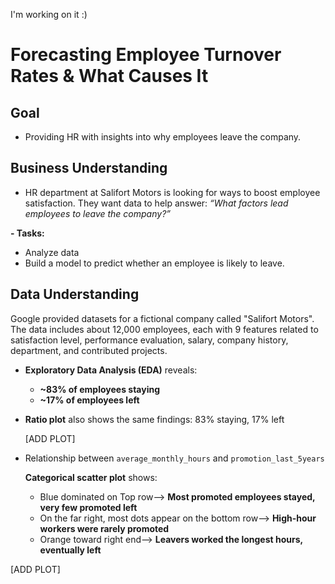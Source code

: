 I'm working on it :)

# Forecasting Employee Turnover Rates & What Causes It

## Goal
- Providing HR with insights into why employees leave the company.

## Business Understanding
- HR department at Salifort Motors is looking for ways to boost employee satisfaction. They want data to help answer: _“What factors lead employees to leave the company?”_
  
**- Tasks:**
  * Analyze data 
  * Build a model to predict whether an employee is likely to leave.

## Data Understanding
Google provided datasets for a fictional company called "Salifort Motors". The data includes about 12,000 employees, each with 9 features related to satisfaction level, performance evaluation, salary, company history, department, and contributed projects.

- **Exploratory Data Analysis (EDA)** reveals:
  * **~83% of employees staying**
  * **~17% of employees left**
    
- **Ratio plot** also shows the same findings: 83% staying, 17% left

  [ADD PLOT]


- Relationship between ```average_monthly_hours``` and ```promotion_last_5years```
  
  **Categorical scatter plot** shows:
  * Blue dominated on Top row--> **Most promoted employees stayed, very few promoted left**
  * On the far right, most dots appear on the bottom row--> **High-hour workers were rarely promoted**
  * Orange toward right end--> **Leavers worked the longest hours, eventually left**


  
 [ADD PLOT]
